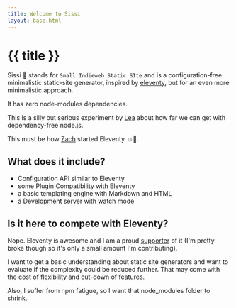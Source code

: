```yaml
---
title: Welcome to Sissi
layout: base.html
---
```

# {{ title }}

Sissi 👸 stands for `Small Indieweb Static SIte` and is a configuration-free minimalistic static-site generator, inspired by [eleventy](https://11ty.dev), but for an even more minimalistic approach.

It has zero node-modules dependencies.

This is a silly but serious experiment by [Lea](https://lea.lgbt/@lea) about how far we can get with dependency-free node.js.

This must be how [Zach](https://zachleat.com/@zachleat) started Eleventy ☺️🎈.

## What does it include?

- Configuration API similar to Eleventy
- some Plugin Compatibility with Eleventy
- a basic templating engine with Markdown and HTML
- a Development server with watch mode

## Is it here to compete with Eleventy?

Nope. Eleventy is awesome and I am a proud [supporter](https://opencollective.com/lea-rosema) of it (I'm pretty broke though so it's only a small amount I'm contributing).

I want to get a basic understanding about static site generators and want to evaluate if the complexity could be reduced further. That may come with the cost of flexibility and cut-down of features.

Also, I suffer from npm fatigue, so I want that node_modules folder to shrink.
